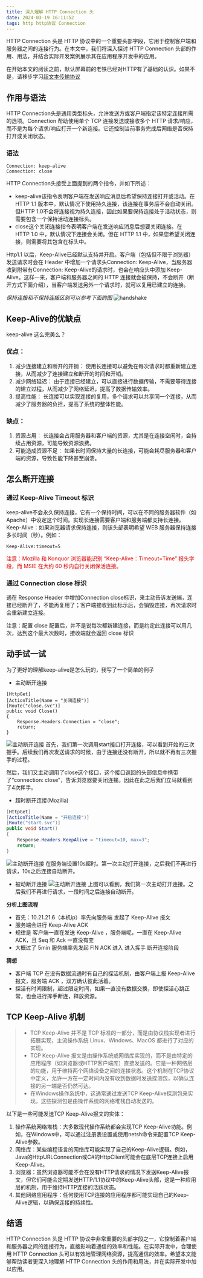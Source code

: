 ```yaml
---
title: 深入理解 HTTP Connection 头
date: 2024-03-19 16:11:52
tags: http http协议 Connection
---
```

HTTP Connection 头是 HTTP 协议中的一个重要头部字段，它用于控制客户端和服务器之间的连接行为。在本文中，我们将深入探讨 HTTP Connection 头部的作用、用法，并结合实际开发案例展示其在应用程序开发中的应用。

在开始本文的阅读之前，默认屏幕前的老铁已经对HTTP有了基础的认识。如果不是，请移步学习[超文本传输协议](https://zh.wikipedia.org/wiki/%E8%B6%85%E6%96%87%E6%9C%AC%E4%BC%A0%E8%BE%93%E5%8D%8F%E8%AE%AE#)


## 作用与语法
HTTP Connection头是通用类型标头，允许发送方或客户端指定该特定连接所需的选项。Connection 帮助使用单个 TCP 连接发送或接收多个 HTTP 请求/响应，而不是为每个请求/响应打开一个新连接。它还控制当前事务完成后网络是否保持打开或关闭状态。

### 语法
```http request
Connection: keep-alive
Connection: close
```

HTTP Connection头接受上面提到的两个指令，并如下所述：

+ keep-alive该指令表明客户端在发送响应消息后希望保持连接打开或活动。在 HTTP 1.1 版本中，默认情况下使用持久连接，该连接在事务后不会自动关闭。但HTTP 1.0不会将连接视为持久连接，因此如果要保持连接处于活动状态，则需要包含一个保持活动连接标头。
+ close这个关闭连接指令表明客户端在发送响应消息后想要关闭连接。在 HTTP 1.0 中，默认情况下连接会关闭。但在 HTTP 1.1 中，如果您希望关闭连接，则需要将其包含在标头中。

Http1.1 以后，Keep-Alive已经默认支持并开启。客户端（包括但不限于浏览器）发送请求时会在 Header 中增加一个请求头Connection: Keep-Alive，当服务器收到附带有Connection: Keep-Alive的请求时，也会在响应头中添加 Keep-Alive。这样一来，客户端和服务器之间的 HTTP 连接就会被保持，不会断开（断开方式下面介绍），当客户端发送另外一个请求时，就可以复用已建立的连接。

_保持连接和不保持连接区别可以参考下面的图_
![handshake](/images/http/perisitent-connection.png)


## Keep-Alive的优缺点
keep-alive 这么完美么？
### 优点：

1. 减少连接建立和断开的开销： 使用长连接可以避免在每次请求时都重新建立连接，从而减少了连接建立和断开的时间和开销。
2. 减少网络延迟： 由于连接已经建立，可以直接进行数据传输，不需要等待连接的建立过程，从而减少了网络延迟，提高了数据传输效率。
3. 提高性能： 长连接可以实现连接的复用，多个请求可以共享同一个连接，从而减少了服务器的负担，提高了系统的整体性能。

### 缺点：
1. 资源占用： 长连接会占用服务器和客户端的资源，尤其是在连接空闲时，会持续占用资源，可能导致资源浪费。
2. 可能造成资源不足： 如果长时间保持大量的长连接，可能会耗尽服务器和客户端的资源，导致性能下降甚至崩溃。

## 怎么断开连接
### 通过 Keep-Alive Timeout 标识
keep-alive不会永久保持连接，它有一个保持时间，可以在不同的服务器软件（如Apache）中设定这个时间。实现长连接需要客户端和服务端都支持长连接。
Keep-Alive：如果浏览器请求保持连接，则该头部表明希望 WEB 服务器保持连接多长时间（秒）。例如：
```http request
Keep-Alive:timeout=5
```
<font color="#dd0000">注意：Mozilla 和 Konquor 浏览器能识别 “Keep-Alive：Timeout=Time” 报头字段，而 MSIE 在大约 60 秒内自行关闭保活连接。</font>

### 通过 Connection close 标识
通在 Response Header 中增加Connection close标识，来主动告诉发送端，连接已经断开了，不能再复用了；客户端接收到此标示后，会销毁连接，再次请求时会重新建立连接。

注意：配置 close 配置后，并不是说每次都新建连接，而是约定此连接可以用几次，达到这个最大次数时，接收端就会返回 close 标识


## 动手试一试
为了更好的理解keep-alive是怎么玩的，我写了一个简单的例子

+ 主动断开连接
```
[HttpGet]
[ActionTitle(Name = "关闭连接")]
[Route("close.svc")]
public void Close()
{
    Response.Headers.Connection = "close";
    return;
}
```
![主动断开连接](/images/http/handshake-2.png)
首先，我们第一次调用start接口打开连接，可以看到开始的三次握手。后续我们再次发送请求的时候，由于连接还没有断开，所以就不再有三次握手的过程。

然后，我们又主动调用了close这个接口，这个接口返回的头部信息中携带了“connection: close”，告诉浏览器要关闭连接。因此在此之后我们立马就看到了4次挥手。

+ 超时断开连接(Mozilla)
```C#
[HttpGet]
[ActionTitle(Name = "开启连接")]
[Route("start.svc")]
public void Start()
{
    Response.Headers.KeepAlive = "timeout=10, max=3";
    return;
}
```
  ![主动断开连接](/images/http/timeout-auto-disconnect.png)
在服务端设置10s超时。第一次主动打开连接，之后我们不再进行请求，10s之后连接自动断开。


+ 被动断开连接
![主动断开连接](/images/http/auto-disconnect.png)
上图可以看到，我们第一次主动打开连接。之后我们不再进行请求，一段时间之后连接自动断开。

**分析上图流程**
+ 首先：10.21.21.6（本机ip）率先向服务端 发起了 Keep-Alive 报文
+ 服务端会进行 Keep-Alive ACK
+ 规律是 客户端一直在发送 Keep-Alive ，服务端呢，一直在 Keep-Alive ACK，且 Seq 和 Ack 一直没有变
+ 大概过了 5min 服务端率先发起 FIN ACK 进入 进入挥手 断开连接阶段

**猜想**
+ 客户端 TCP 在没有数据流通时有自己的探活机制，由客户端上报 Keep-Alive 报文，服务端 ACK ，双方确认彼此活着。
+ 探活有时间限制，超过限定时间，如果一直没有数据交换，即使探活心跳正常，也会进行挥手断连，释放资源。

## TCP  Keep-Alive 机制
> + TCP Keep-Alive 并不是 TCP 标准的一部分，而是由协议栈实现者进行拓展实现，主流操作系统 Linux、Windows、MacOS 都进行了对应的实现。 
> + TCP Keep-Alive 报文是由操作系统或网络库实现的，而不是由特定的应用程序（如浏览器或HTTP客户端库）直接发送的。它是一种网络层的功能，用于维持两个网络设备之间的连接状态。这个机制在TCP协议中定义，允许一方在一定时间内没有收到数据时发送探测包，以确认连接的另一端是否仍然可达。 
> + 在Windows操作系统中，这通常通过发送TCP Keep-Alive探测包来实现，这些探测包是由操作系统的网络堆栈自动发送的。

以下是一些可能发送TCP Keep-Alive报文的实体：
1. 操作系统网络堆栈：大多数现代操作系统都会实现TCP Keep-Alive功能。例如，在Windows中，可以通过注册表设置或使用netsh命令来配置TCP Keep-Alive参数。
2. 网络库：某些编程语言的网络库可能实现了自己的Keep-Alive逻辑。例如，Java的HttpURLConnection或C#的HttpClient可能会在底层TCP连接上启用Keep-Alive。
3. 浏览器：虽然浏览器可能不会在没有HTTP请求的情况下发送Keep-Alive报文，但它们可能会定期发送HTTP/1.1协议中的Keep-Alive头部，这是一种应用层的机制，用于维持HTTP连接的活跃状态。
4. 其他网络应用程序：任何使用TCP连接的应用程序都可能实现自己的Keep-Alive逻辑，以确保连接的持续性。

## 结语
HTTP Connection 头是 HTTP 协议中非常重要的头部字段之一，它控制着客户端和服务器之间的连接行为，直接影响着通信的效率和性能。在实际开发中，合理使用 HTTP Connection 头可以有效地管理网络资源，提高通信的效率。希望本文能够帮助读者更深入地理解 HTTP Connection 头的作用和用法，并在实际开发中加以应用。